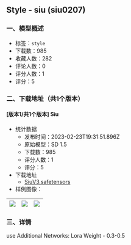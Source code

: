 ## Style - siu (siu0207)
### 一、模型概述

- 标签：`style`
- 下载数：985
- 收藏人数：282
- 评论人数：0
- 评分人数：1
- 评分：5

### 二、下载地址（共1个版本）

#### [版本1/共1个版本] Siu

- 统计数据
  - 发布时间：2023-02-23T19:31:51.896Z
  - 原始模型：SD 1.5
  - 下载数：985
  - 评分人数：1
  - 评分：5
- 下载地址
  - [SiuV3.safetensors](https://civitai.com/api/download/models/14473)
- 样例图像：

| <img src="https://image.civitai.com/xG1nkqKTMzGDvpLrqFT7WA/80202336-4a02-45d5-5368-29158288a800/width=450/141369.jpeg" /> | <img src="https://image.civitai.com/xG1nkqKTMzGDvpLrqFT7WA/912b8207-dddf-4199-b35d-8adfd58bdf00/width=450/141371.jpeg" /> | <img src="https://image.civitai.com/xG1nkqKTMzGDvpLrqFT7WA/073bfa3b-597b-4977-7921-45ee65ffe200/width=450/141370.jpeg" /> |
| ---- | ---- | ---- |


### 三、详情
<p>use Additional Networks: Lora Weight - 0.3-0.5</p>
